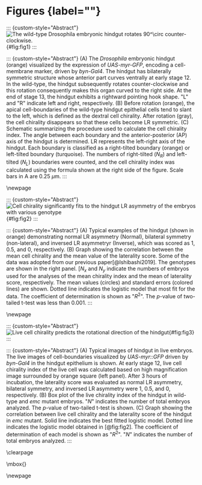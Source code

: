 # Figures {label=""}

::: {custom-style="Abstract"}
![The wild-type *Drosophila* embryonic hindgut rotates $90^\circ$ counter-clockwise.](../figs/fig1.png){#fig:fig1}
:::

::: {custom-style="Abstract"}
\(A) The *Drosophila* embryonic hindgut (orange) visualized by the expression of *UAS-myr-GFP*, encoding a cell-membrane marker, driven by *byn-Gal4*.
The hindgut has bilaterally symmetric structure whose anterior part curves ventrally at early stage 12.
In the wild-type, the hindgut subsequently rotates counter-clockwise and this rotation consequently makes this organ curved to the right side.
At the end of stage 13, the hindgut exhibits a rightward pointing hook shape.
"L" and "R" indicate left and right, respectively.
\(B) Before rotation (orange), the apical cell-boundaries of the wild-type hindgut epithelial cells tend to slant to the left, which is defined as the dextral cell chirality.
After rotation (gray), the cell chirality disappears so that these cells become LR symmetric.
\(C) Schematic summarizing the procedure used to calculate the cell chirality index.
The angle between each boundary and the anterior-posterior (AP) axis of the hindgut is determined.
LR represents the left-right axis of the hindgut.
Each boundary is classified as a right-tilted boundary (orange) or left-tilted boundary (turquoise).
The numbers of right-tilted ($N_{R}$) and left-tilted ($N_{L}$) boundaries were counted, and the cell chirality index was calculated using the formula shown at the right side of the figure.
Scale bars in A are 0.25 $\mu$m.
:::

\newpage

::: {custom-style="Abstract"}
![Cell chirality significantly fits to the hindgut LR asymmetry of the embryos with various genotype](../figs/fig2_2.png){#fig:fig2}
:::

::: {custom-style="Abstract"}
\(A) Typical examples of the hindgut (shown in orange) demonstrating normal LR asymmetry (Normal), bilateral symmetry (non-lateral), and inversed LR asymmetryr (Inverse), which was scored as 1, 0.5, and 0, respectively.
\(B) Graph showing the correlation between the mean cell chirality and the mean value of the laterality score.
Some of the data was adopted from our previous paper[@Ishibashi2019].
The genotypes are shown in the right panel.
[$N_x$ and $N_y$ indicate the numbers of embryos used for the analyses of the mean chirality index and the mean of laterality score, respectively.
The mean values (circles) and standard errors (colored lines) are shown.
Dotted line indicates the logistic model that most fit for the data.
The coefficient of determination is shown as "$R^{2}$".
The *p*-value of two-tailed t-test was less than $0.001$.
:::

\newpage

::: {custom-style="Abstract"}
![Live cell chirality predicts the rotational direction of the hindgut](../figs/fig3_2.png){#fig:fig3}
:::

::: {custom-style="Abstract"}
\(A) Typical images of hindgut in live embryos.
The live images of cell-boundaries visualized by *UAS-myr::GFP* driven by *byn-Gal4* in the hindgut epithelium is shown.
At early stage 12, live cell chirality index of the live cell was calculated based on high magnification image surrounded by orange square (left panel).
After 3 hours of incubation, the laterality score was evaluated as normal LR asymmetry, bilateral symmetry, and inversed LR asymmetry were 1, 0.5, and 0, respectively.
\(B) Box plot of the live chirality index of the hindgut in wild-type and *emc* mutant embryos.
"$N$" indicates the number of total embryos analyzed.
The *p*-value of two-tailed t-test is shown.
\(C) Graph showing the correlation between live cell chirality and the laterality score of the hindgut in *emc* mutant.
Solid line indicates the best fitted logistic model.
Dotted line indicates the logistic model obtained in [@fig:fig2].
The coefficient of determination of each model is shown as "$R^{2}$".
"$N$" indicates the number of total embryos analyzed.
:::

\clearpage

\mbox{}

\newpage

<!--
0_metadata/meta0.md
0_metadata/meta1.md
1_abstract.md
2_introduction.md
3_procedures.md
4_results.md
5_discussion.md
6_figs.md
7_supplements.md
8_acknowledgements.md
9_references.md
-->
